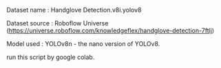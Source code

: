 Dataset name : Handglove Detection.v8i.yolov8

Dataset source : Roboflow Universe (https://universe.roboflow.com/knowledgeflex/handglove-detection-7ftlj)

Model used : YOLOv8n - the nano version of YOLOv8.

run this script by google colab.
